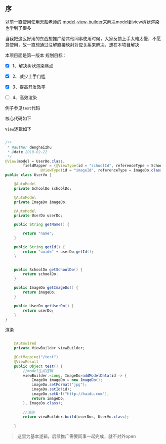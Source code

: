 ## 序

以前一直使用使用天船老师的 [model-view-builder](https://github.com/PhantomThief/model-view-builder)来解决model到view树状渲染
也学到了很多

当我把这么好用的东西想推广给其他同事使用时候，大家反馈上手太难太慢，不愿意使用，故一直想通过注解直接映射对应关系来解决，想在本项目解决


本项目面是第一版本
规划目标：

- [x] 1、解决树状渲染痛点 
- [x] 2、减少上手门槛
- [x] 3、提高开发效率
- [ ] 4、高效渲染


例子参见`test`代码


核心代码如下

`View`逻辑如下
```java

/**
 * @author denghaizhu
 * @date 2019-02-22
 */
@View(model = UserDo.class,
        fieldMapper = {@ViewType(id = "schoolId", referenceType = SchoolDo.class),
                @ViewType(id = "imageId", referenceType = ImageDo.class)})
public class UserVo {

    @AutoModel
    private SchoolDo schoolDo;

    @AutoModel
    private ImageDo imageDo;

    @AutoModel
    private UserDo userDo;

    public String getName() {

        return "name";
    }

    public String getId() {
        return "uuid=" + userDo.getId();
    }


    public SchoolDo getSchoolDo() {
        return schoolDo;
    }

    public ImageDo getImageDo() {
        return imageDo;
    }

    public UserDo getUserDo() {
        return userDo;
    }
}

```

渲染
```java

    @Autowired
    private ViewBuilder viewBuilder;

    @GetMapping("/test")
    @ViewResult
    public Object test() {
        //model生成逻辑
        viewBuilder.<Long, ImageDo>addModelData(id -> {
            ImageDo imageDo = new ImageDo();
            imageDo.setFormat("jpg");
            imageDo.setId(id);
            imageDo.setUrl("http://baidu.com");
            return imageDo;
        }, ImageDo.class);
        
        //渲染
        return viewBuilder.build(userDos, UserVo.class);
        
    }

```

> 这里为基本逻辑，后续推广需要同事一起完成，就不对外open

